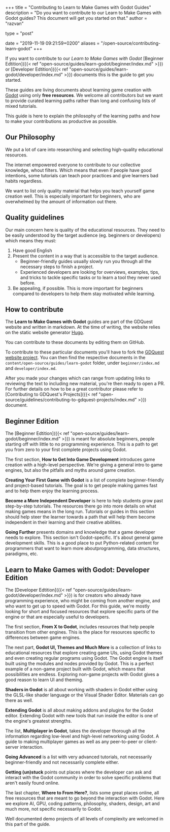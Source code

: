 +++
title = "Contributing to Learn to Make Games with Godot Guides"
description = "Do you want to contribute to our Learn to Make Games with Godot guides? This document will get you started on that."
author = "razvan"

type = "post"

date = "2019-11-19 09:21:59+0200"
aliases = "/open-source/contributing-learn-godot"
+++

If you want to contribute to our *Learn to Make Games with Godot* [Beginner Edtition]({{< ref "open-source/guides/learn-godot/beginner/index.md" >}}) or [Developer Edtition]({{< ref "open-source/guides/learn-godot/developer/index.md" >}}) documents this is the guide to get you started.

These guides are living documents about learning game creation with [Godot](https://godotengine.org/) using only **free resources**. 
We welcome all contributors but we want to provide curated learning paths rather than long and confusing lists of mixed tutorials. 

This guide is here to explain the philosophy of the learning paths and how to make your contributions as productive as possible.

## Our Philosophy

We put a lot of care into researching and selecting high-quality educational resources. 

The internet empowered everyone to contribute to our collective knowledge, whout filters. Which means that even if people have good intentions, some tutorials can teach poor practices and give learners bad habits regardless.

We want to list only quality material that helps you teach yourself game creation well. This is especially important for beginners, who are overwhelmed by the amount of information out there.

## Quality guidelines

Our main concern here is quality of the educational resources. They need to be easily understood by the target audience (eg. beginners or developers) which means they must:

1. Have good English
1. Present the content in a way that is accessible to the target audience. 
    - Beginner-friendly guides usually slowly run you through all the necessary steps to finish a project. 
    - Experienced developers are looking for overviews, examples, tips, and tricks to tackle specific tasks or to learn a tool they never used before.
1. Be appealing, if possible. This is more important for beginners compared to developers to help them stay motivated while learning.

## How to contribute

The **Learn to Make Games with Godot** guides are part of the GDQuest website and written in markdown. At the time of writing, the website relies on the static website generator [Hugo](https://gohugo.io/).

You can contribute to these documents by editing them on GitHub.

To contribute to these particular documents you'll have to fork the [GDQuest website project](https://github.com/GDQuest/GDQuest-website). You can then find the respective documents in the `content/open-source/guides/learn-godot` folder, under `beginner/index.md` and `developer/index.md`.

After you made your changes which can range from updating links to reviewing the text to including new material, you're then ready to open a PR. For further details on how to be a great contributor please refer to [Contributing to GDQuest's Projects]({{< ref "open-source/guidelines/contributing-to-gdquest-projects/index.md" >}}) document. 

## Beginner Edition

The [Beginner Edtition]({{< ref "open-source/guides/learn-godot/beginner/index.md" >}}) is meant for absolute beginners, people starting off with little to no programming experience. This is a path to get you from zero to your first complete projects using Godot.

The first section, **How to Get Into Game Development** introduces game creation with a high-level perspective. We're giving a general intro to game engines, but also the pitfalls and myths around game creation.

**Creating Your First Game with Godot** is a list of complete beginner-friendly and project-based tutorials. The goal is to get people making games fast and to help them enjoy the learning process.

**Become a More Independent Developer** is here to help students grow past step-by-step tutorials. The resources there go into more details on what making games means in the long run. Tutorials or guides in this section should help steer the learner towards a path that will help them become independent in their learning and their creative abilities.

**Going Further** presents domains and knowledge that a game developer needs to explore. This section isn't Godot-specific. It's about general game development skills. This is a good place to put Python-related content for programmers that want to learn more aboutprogramming, data structures, paradigms, etc.

## Learn to Make Games with Godot: Developer Edition



The [Developer Edtition]({{< ref "open-source/guides/learn-godot/developer/index.md" >}}) is for creators who already have programming experience, who might be coming from another engine, and who want to get up to speed with Godot. For this guide, we're mostly looking for short and focused resources that explore specific parts of the engine or that are especially useful to developers.

The first section, **From X to Godot**, includes resources that help people transition from other engines. This is the place for resources specific to differences between game engines.

The next part, **Godot UI, Themes and Much More** is a collection of links to educational resources that explore creating game UIs, using Godot themes and even creating regular programs using Godot. The Godot engine is itself built using the modules and nodes provided by Godot. This is a perfect example of a non-game project built with Godot, which means that possibilities are endless. Exploring non-game projects with Godot gives a good reason to learn UI and theming.

**Shaders in Godot** is all about working with shaders in Godot either using the GLSL-like shader language or the Visual Shader Editor. Materials can go there as well.

**Extending Godot** is all about making addons and plugins for the Godot editor. Extending Godot with new tools that run inside the editor is one of the engine's greatest strengths.

The list, **Multiplayer in Godot**, takes the developer thorough all the information regarding low-level and high-level networking using Godot. A guide to making multiplayer games as well as any peer-to-peer or client-server interaction.

**Going Advanced** is a list with very advanced tutorials, not necessarily beginner-friendly and not necessarily complete either.

**Getting (un)stuck** points out places where the developer can ask and interact with the Godot community in order to solve specific problems that aren't easily found online.

The last chapter, **Where to From Here?**, lists some great places online, all free resources that are meant to go beyond the interaction with Godot. Here we explore AI, GPU, coding patterns, philosophy, shaders, design, art and much more, not specific necessarily to Godot.

Well documented demo projects of all levels of complexity are welcomed in this part of the guide.

